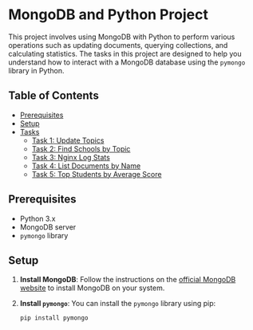 # MongoDB and Python Project

This project involves using MongoDB with Python to perform various operations such as updating documents, querying collections, and calculating statistics. The tasks in this project are designed to help you understand how to interact with a MongoDB database using the `pymongo` library in Python.

## Table of Contents
- [Prerequisites](#prerequisites)
- [Setup](#setup)
- [Tasks](#tasks)
  - [Task 1: Update Topics](#task-1-update-topics)
  - [Task 2: Find Schools by Topic](#task-2-find-schools-by-topic)
  - [Task 3: Nginx Log Stats](#task-3-nginx-log-stats)
  - [Task 4: List Documents by Name](#task-4-list-documents-by-name)
  - [Task 5: Top Students by Average Score](#task-5-top-students-by-average-score)

## Prerequisites

- Python 3.x
- MongoDB server
- `pymongo` library

## Setup

1. **Install MongoDB**: Follow the instructions on the [official MongoDB website](https://docs.mongodb.com/manual/installation/) to install MongoDB on your system.

2. **Install `pymongo`**: You can install the `pymongo` library using pip:
   ```bash
   pip install pymongo
